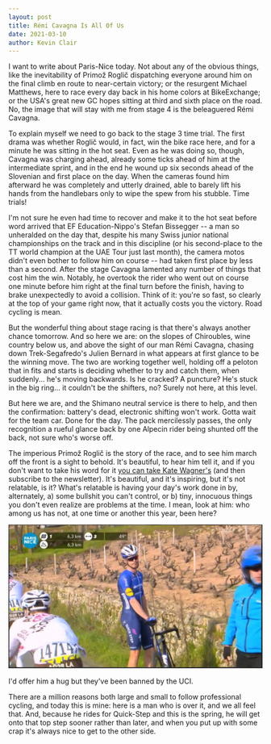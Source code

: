 ```yaml
---
layout: post
title: Rémi Cavagna Is All Of Us
date: 2021-03-10
author: Kevin Clair
---
```


I want to write about Paris-Nice today. Not about any of the obvious things, like the inevitability of Primož Roglič dispatching everyone around him on the final climb en route to near-certain victory; or the resurgent Michael Matthews, here to race every day back in his home colors at BikeExchange; or the USA's great new GC hopes sitting at third and sixth place on the road. No, the image that will stay with me from stage 4 is the beleaguered Rémi Cavagna.

To explain myself we need to go back to the stage 3 time trial. The first drama was whether Roglič would, in fact, win the bike race here, and for a minute he was sitting in the hot seat. Even as he was doing so, though, Cavagna was charging ahead, already some ticks ahead of him at the intermediate sprint, and in the end he wound up six seconds ahead of the Slovenian and first place on the day. When the cameras found him afterward he was completely and utterly drained, able to barely lift his hands from the handlebars only to wipe the spew from his stubble. Time trials!

I'm not sure he even had time to recover and make it to the hot seat before word arrived that EF Education-Nippo's Stefan Bissegger -- a man so unheralded on the day that, despite his many Swiss junior national championships on the track and in this discipline (or his second-place to the TT world champion at the UAE Tour just last month), the camera motos didn't even bother to follow him on course -- had taken first place by less than a second. After the stage Cavagna lamented any number of things that cost him the win. Notably, he overtook the rider who went out on course one minute before him right at the final turn before the finish, having to brake unexpectedly to avoid a collision. Think of it: you're so fast, so clearly at the top of your game right now, that it actually costs you the victory. Road cycling is mean.

But the wonderful thing about stage racing is that there's always another chance tomorrow. And so here we are: on the slopes of Chiroubles, wine country below us, and above the sight of our man Rémi Cavagna, chasing down Trek-Segafredo's Julien Bernard in what appears at first glance to be the winning move. The two are working together well, holding off a peloton that in fits and starts is deciding whether to try and catch them, when suddenly... he's moving backwards. Is he cracked? A puncture? He's stuck in the big ring... it couldn't be the shifters, no? Surely not here, at this level.

But here we are, and the Shimano neutral service is there to help, and then the confirmation: battery's dead, electronic shifting won't work. Gotta wait for the team car. Done for the day. The pack mercilessly passes, the only recognition a rueful glance back by one Alpecin rider being shunted off the back, not sure who's worse off.

The imperious Primož Roglič is the story of the race, and to see him march off the front is a sight to behold. It's beautiful, to hear him tell it, and if you don't want to take his word for it [you can take Kate Wagner's](https://derailleur.substack.com/p/paris-nice-stage-4) (and then subscribe to the newsletter). It's beautiful, and it's inspiring, but it's not relatable, is it? What's relatable is having your day's work done in by, alternately, a) some bullshit you can't control, or b) tiny, innocuous things you don't even realize are problems at the time. I mean, look at him: who among us has not, at one time or another this year, been here?

![rémi cavagna, stage done, on the side of the road, 2021 paris-nice stage 4.](/images/cavagna_paris_nice.png)

I'd offer him a hug but they've been banned by the UCI.

There are a million reasons both large and small to follow professional cycling, and today this is mine: here is a man who is over it, and we all feel that. And, because he rides for Quick-Step and this is the spring, he will get onto that top step sooner rather than later, and when you put up with some crap it's always nice to get to the other side.
